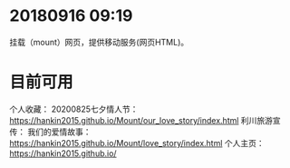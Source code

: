 # 20180916 09:19
挂载（mount）网页，提供移动服务(网页HTML)。



# 目前可用
个人收藏：
20200825七夕情人节：https://hankin2015.github.io/Mount/our_love_story/index.html
利川旅游宣传：
我们的爱情故事：https://hankin2015.github.io/Mount/love_story/index.html
个人主页：https://hankin2015.github.io/






